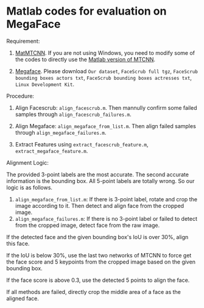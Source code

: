# Matlab codes for evaluation on MegaFace

Requirement: 
1. [MatMTCNN](https://github.com/happynear/MTCNN_face_detection_alignment/tree/master/code/codes/vs/MatCascadeFaceDetection). 
If you are not using Windows, you need to modify some of the codes to directly use the [Matlab version of MTCNN](https://github.com/kpzhang93/MTCNN_face_detection_alignment).

2. [Megaface](http://megaface.cs.washington.edu/participate/challenge.html). Please download 
`Our dataset`, `FaceScrub full tgz`, `FaceScrub bounding boxes actors txt`,
`FaceScrub bounding boxes actresses txt`, `Linux Development Kit`. 

Procedure:
1. Align Facescrub: `align_facescrub.m`. Then mannully confirm some failed samples through `align_facescrub_failures.m`.

2. Align Megaface: `align_megaface_from_list.m`. Then align failed samples through `align_megaface_failures.m`.

3. Extract Features using `extract_facescrub_feature.m`, `extract_megaface_feature.m`.


Alignment Logic:

The provided 3-point labels are the most accurate. The second accurate information is the bounding box. All 5-point labels are totally wrong.
So our logic is as follows.

1. `align_megaface_from_list.m`: If there is 3-point label, rotate and crop the image according to it. Then detect and align face from the cropped image.
2. `align_megaface_failures.m`: If there is no 3-point label or failed to detect from the cropped image, detect face from the raw image.

  If the detected face and the given bounding box's IoU is over 30%, align this face. 

  If the IoU is below 30%, use the last two networks of MTCNN to force get the face score and 5 keypoints from the cropped image based on the given bounding box. 

  If the face score is above 0.3, use the detected 5 points to align the face. 

  If all methods are failed, directly crop the middle area of a face as the aligned face.
